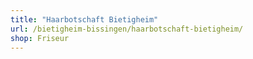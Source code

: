 ```yaml
---
title: "Haarbotschaft Bietigheim"
url: /bietigheim-bissingen/haarbotschaft-bietigheim/
shop: Friseur
---
```

